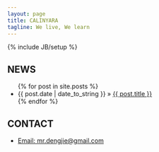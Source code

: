 ```yaml
---
layout: page
title: CALINYARA
tagline: We live, We learn
---
```

{% include JB/setup %}
    
## NEWS

<ul class="posts">
  {% for post in site.posts %}
    <li><span>{{ post.date | date_to_string }}</span> &raquo; <a href="{{ BASE_PATH }}{{ post.url }}">{{ post.title }}</a></li>
  {% endfor %}
</ul>

## CONTACT

<ul>
    <li><a href="mailto:mr.dengjie@gmail.com">Email: mr.dengjie@gmail.com</a></li>
</ul>

